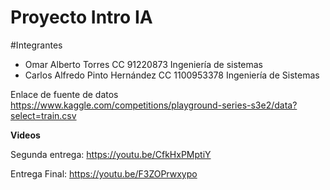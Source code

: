 # Proyecto Intro IA

#Integrantes
- Omar Alberto Torres CC 91220873 Ingeniería de sistemas
- Carlos Alfredo Pinto Hernández CC 1100953378 Ingeniería de Sistemas

Enlace de fuente de datos
https://www.kaggle.com/competitions/playground-series-s3e2/data?select=train.csv



**Videos**

Segunda entrega: https://youtu.be/CfkHxPMptiY 

Entrega Final: https://youtu.be/F3ZOPrwxypo

